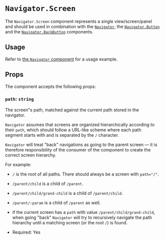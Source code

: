 # `Navigator.Screen`

The `Navigator.Screen` component represents a single view/screen/panel and should be used in combination with the [`Navigator`](/packages/components/src/navigator/navigator/README.md), the [`Navigator.Button`](/packages/components/src/navigator/navigator-button/README.md) and the [`Navigator.BackButton`](/packages/components/src/navigator/navigator-back-button/README.md) components.

## Usage

Refer to [the `Navigator` component](/packages/components/src/navigator/navigator/README.md#usage) for a usage example.

## Props

The component accepts the following props:

### `path`: `string`

The screen&quot;s path, matched against the current path stored in the navigator.

`Navigator` assumes that screens are organized hierarchically according to their `path`, which should follow a URL-like scheme where each path segment starts with and is separated by the `/` character.

`Navigator` will treat "back" navigations as going to the parent screen — it is therefore responsibility of the consumer of the component to create the correct screen hierarchy.

For example:

-   `/` is the root of all paths. There should always be a screen with `path="/"`.
-   `/parent/child` is a child of `/parent`.
-   `/parent/child/grand-child` is a child of `/parent/child`.
-   `/parent/:param` is a child of `/parent` as well.
-   if the current screen has a `path` with value `/parent/child/grand-child`, when going "back" `Navigator` will try to recursively navigate the path hierarchy until a matching screen (or the root `/`) is found.

-   Required: Yes
